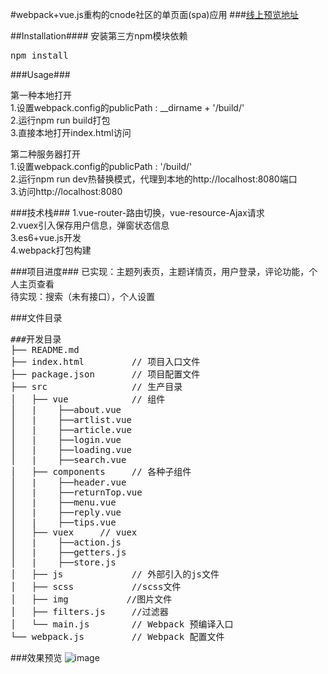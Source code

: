 #webpack+vue.js重构的cnode社区的单页面(spa)应用
###[线上预览地址](https://cwsjoker.github.io/mystatic/CNode_Vue_Spa/index.html)

##Installation####
安装第三方npm模块依赖</br>
<pre>npm install</pre>

###Usage###

第一种本地打开</br>
1.设置webpack.config的publicPath : __dirname + '/build/'</br>
2.运行npm run build打包</br>
3.直接本地打开index.html访问

第二种服务器打开</br>
1.设置webpack.config的publicPath : '/build/'</br>
2.运行npm run dev热替换模式，代理到本地的http://localhost:8080端口</br>
3.访问http://localhost:8080

###技术栈###
1.vue-router-路由切换，vue-resource-Ajax请求</br>
2.vuex引入保存用户信息，弹窗状态信息</br>
3.es6+vue.js开发</br>
4.webpack打包构建

###项目进度###
已实现：主题列表页，主题详情页，用户登录，评论功能，个人主页查看</br>
待实现：搜索（未有接口），个人设置

###文件目录
<pre>
###开发目录
├── README.md           
├── index.html         // 项目入口文件
├── package.json       // 项目配置文件
├── src                // 生产目录
│   ├── vue            // 组件
│   |    ├──about.vue
│   |    ├──artlist.vue
│   |    ├──article.vue
│   |    ├──login.vue
│   |    ├──loading.vue
│   |    ├──search.vue
│   ├── components     // 各种子组件
│   |    ├──header.vue
│   |    ├──returnTop.vue
│   |    ├──menu.vue
│   |    ├──reply.vue
│   |    ├──tips.vue
│   ├── vuex     // vuex
│   |    ├──action.js
│   |    ├──getters.js
│   |    ├──store.js
│   ├── js             // 外部引入的js文件
│   ├── scss           //scss文件
│   ├── img           //图片文件
│   ├── filters.js     //过滤器
│   └── main.js        // Webpack 预编译入口	
└── webpack.js  	   // Webpack 配置文件
</pre>

###效果预览
![image](https://github.com/cwsjoker/Cnode-vue-spa/blob/master/src/img/demo.gif)
